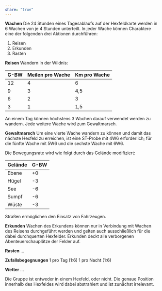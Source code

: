 ```yaml
---
share: "true"
---
```

**Wachen**
Die 24 Stunden eines Tagesablaufs auf der Hexfeldkarte werden in 6 Wachen von je 4 Stunden unterteilt. In jeder Wache können Charaktere eine der folgenden drei Aktionen durchführen:
1. Reisen
2. Erkunden
3. Rasten

**Reisen**
Wandern in der Wildnis:

| **G-BW** | **Meilen pro Wache** | Km pro Wache |
| -------- | -------------------- | ------------ |
| 12       | 4                    | 6            |
| 9        | 3                    | 4,5          |
| 6        | 2                    | 3            |
| 3        | 1                    | 1,5          |
An einem Tag können höchstens 3 Wachen darauf verwendet werden zu wandern. Jede weitere Wache wird zum Gewaltmarsch.

**Gewaltmarsch**
Um eine vierte Wache wandern zu können und damit das nächste Hexfeld zu erreichen, ist eine ST-Probe mit 4W6 erforderlich; für die fünfte Wache mit 5W6 und die sechste Wache mit 6W6.

Die Bewegungsrate wird wie folgt durch das Gelände modifiziert:

| Gelände | G-BW |
| ------- | ---- |
| Ebene   | +0   |
| Hügel   | -3   |
| See     | -6   |
| Sumpf   | -6   |
| Wüste   | -3   |

Straßen ermöglichen den Einsatz von Fahrzeugen.

**Erkunden**
Wachen des Erkundens können nur in Verbindung mit Wachen des Reisens durchgeführt werden und gelten auch ausschließlich für die dabei durchquerten Hexfelder. Erkunden deckt alle verborgenen Abenteuerschauplätze der Felder auf.

**Rasten**
...

**Zufallsbegegnungen** 
1 pro Tag (1:6)
1 pro Nacht (1:6)

**Wetter**
...

Die Gruppe ist entweder in einem Hexfeld, oder nicht. Die genaue Position innerhalb des Hexfeldes wird dabei abstrahiert und ist zunächst irrelevant.